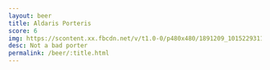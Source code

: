 ```yaml
---
layout: beer
title: Aldaris Porteris
score: 6
img: https://scontent.xx.fbcdn.net/v/t1.0-0/p480x480/1891209_10152293116448745_1394991978_n.jpg?oh=a8855e23018f8d70bc6465cb313d64f6&oe=58DA49FD
desc: Not a bad porter
permalink: /beer/:title.html
---
```

